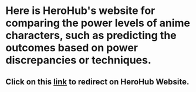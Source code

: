 # Here is HeroHub's website for comparing the power levels of anime characters, such as predicting the outcomes based on power discrepancies or techniques.
## Click on this [link](https://ashishkarche.github.io/CleverBooks/) to redirect on HeroHub Website.
